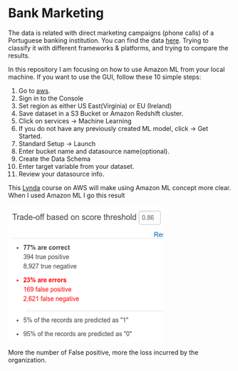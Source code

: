 # Bank Marketing
The data is related with direct marketing campaigns (phone calls) of a Portuguese banking institution. You can find the data [here](http://archive.ics.uci.edu/ml/machine-learning-databases/00222/bank-additional.zip). Trying to classify it with different frameworks & platforms, and trying to compare the results.



In this repository I am focusing on how to use Amazon ML from your local machine. If you want to use the GUI, follow these 10 simple steps: 
1. Go to [aws](https://aws.amazon.com/).
2. Sign in to the Console
3. Set region as either US East(Virginia) or EU (Ireland)
4. Save dataset in a S3 Bucket or Amazon Redshift cluster.
5. Click on services -> Machine Learning
6. If you do not have any previously created ML model, click -> Get Started.
7. Standard Setup -> Launch
8. Enter bucket name and datasource name(optional).
9. Create the Data Schema 
10. Enter target variable from your dataset.
11. Review your datasource info.
 
 This [Lynda](https://www.lynda.com/Amazon-Web-Services-tutorials/) course on AWS will make using Amazon ML concept more clear. When I used Amazon ML I go this result 


![Summary](images/summary.png)



More the number of False positive, more the loss incurred by the organization.

